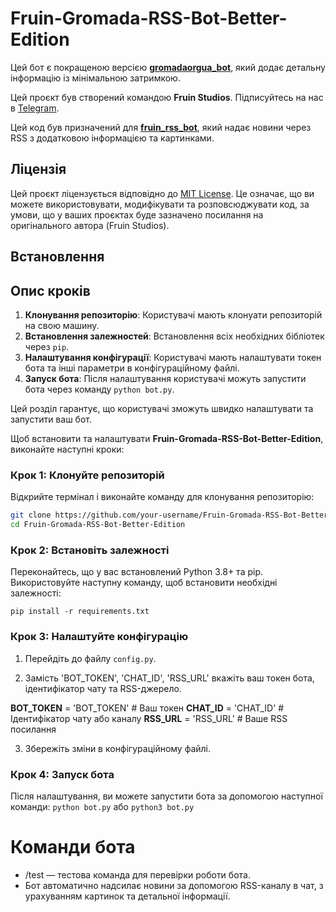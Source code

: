 # Fruin-Gromada-RSS-Bot-Better-Edition

Цей бот є покращеною версією **[gromadaorgua_bot](https://t.me/gromadaorgua_bot)**, який додає детальну інформацію із мінімальною затримкою.

Цей проєкт був створений командою **Fruin Studios**. Підписуйтесь на нас в [Telegram](https://t.me/fruin_studios).

Цей код був призначений для **[fruin_rss_bot](https://t.me/fruin_rss_bot)**, який надає новини через RSS з додатковою інформацією та картинками.

## Ліцензія

Цей проєкт ліцензується відповідно до [MIT License](LICENSE). Це означає, що ви можете використовувати, модифікувати та розповсюджувати код, за умови, що у ваших проєктах буде зазначено посилання на оригінального автора (Fruin Studios).

## Встановлення
## Опис кроків

1. **Клонування репозиторію**: Користувачі мають клонуати репозиторій на свою машину.
2. **Встановлення залежностей**: Встановлення всіх необхідних бібліотек через `pip`.
3. **Налаштування конфігурації**: Користувачі мають налаштувати токен бота та інші параметри в конфігураційному файлі.
4. **Запуск бота**: Після налаштування користувачі можуть запустити бота через команду `python bot.py`.

Цей розділ гарантує, що користувачі зможуть швидко налаштувати та запустити ваш бот.

Щоб встановити та налаштувати **Fruin-Gromada-RSS-Bot-Better-Edition**, виконайте наступні кроки:

### Крок 1: Клонуйте репозиторій

Відкрийте термінал і виконайте команду для клонування репозиторію:

```bash
git clone https://github.com/your-username/Fruin-Gromada-RSS-Bot-Better-Edition.git
cd Fruin-Gromada-RSS-Bot-Better-Edition
```
### Крок 2: Встановіть залежності

Переконайтесь, що у вас встановлений Python 3.8+ та pip. Використовуйте наступну команду, щоб встановити необхідні залежності:

```pip install -r requirements.txt```

### Крок 3: Налаштуйте конфігурацію

1. Перейдіть до файлу ```config.py```.

2. Замість 'BOT_TOKEN', 'CHAT_ID', 'RSS_URL' вкажіть ваш токен бота, ідентифікатор чату та RSS-джерело.

**BOT_TOKEN** = 'BOT_TOKEN'  # Ваш токен
**CHAT_ID** = 'CHAT_ID'      # Ідентифікатор чату або каналу
**RSS_URL** = 'RSS_URL'      # Ваше RSS посилання

3. Збережіть зміни в конфігураційному файлі.

### Крок 4: Запуск бота

Після налаштування, ви можете запустити бота за допомогою наступної команди: ```python bot.py``` або ```python3 bot.py```

# Команди бота
- /test — тестова команда для перевірки роботи бота.
- Бот автоматично надсилає новини за допомогою RSS-каналу в чат, з урахуванням картинок та детальної інформації.